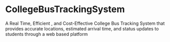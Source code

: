 # CollegeBusTrackingSystem
A Real Time, Efficient , and Cost-Effective College Bus Tracking System that provides accurate locations, estimated arrival time, and status updates to students through a web based platform
